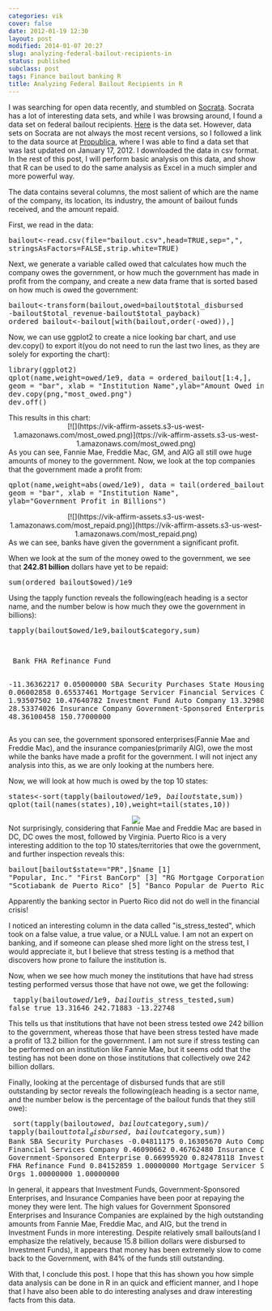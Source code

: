 ```yaml
---
categories: vik
cover: false
date: 2012-01-19 12:30
layout: post
modified: 2014-01-07 20:27
slug: analyzing-federal-bailout-recipients-in
status: published
subclass: post
tags: Finance bailout banking R
title: Analyzing Federal Bailout Recipients in R
---
```


I was searching for open data recently, and stumbled on [Socrata](http://opendata.socrata.com/). Socrata has a lot of interesting data sets, and while I was browsing around, I found a data set on federal bailout recipients. [Here](http://opendata.socrata.com/Government/Bailout-Recipients/gbdy-vjgr) is the data set. However, data sets on Socrata are not always the most recent versions, so I followed a link to the data source at [Propublica](http://projects.propublica.org/bailout/list/index), where I was able to find a data set that was last updated on January 17, 2012. I downloaded the data in csv format. In the rest of this post, I will perform basic analysis on this data, and show that R can be used to do the same analysis as Excel in a much simpler and more powerful way.

The data contains several columns, the most salient of which are the name of the company, its location, its industry, the amount of bailout funds received, and the amount repaid.

First, we read in the data:
<pre>bailout<-read.csv(file="bailout.csv",head=TRUE,sep=",",
stringsAsFactors=FALSE,strip.white=TRUE)
</pre>Next, we generate a variable called owed that calculates how much the company owes the government, or how much the government has made in profit from the company, and create a new data frame that is sorted based on how much is owed the government:
<pre>bailout<-transform(bailout,owed=bailout$total_disbursed
-bailout$total_revenue-bailout$total_payback)
ordered_bailout<-bailout[with(bailout,order(-owed)),]
</pre>Now, we can use ggplot2 to create a nice looking bar chart, and use dev.copy() to export it(you do not need to run the last two lines, as they are solely for exporting the chart):
<pre>library(ggplot2)
qplot(name,weight=owed/1e9, data = ordered_bailout[1:4,],
geom = "bar", xlab = "Institution Name",ylab="Amount Owed in Billions")
dev.copy(png,"most_owed.png")
dev.off()
</pre>This results in this chart:
<div class="separator" style="clear: both; text-align: center;">[![](https://vik-affirm-assets.s3-us-west-1.amazonaws.com/most_owed.png)](ttps://vik-affirm-assets.s3-us-west-1.amazonaws.com/most_owed.png)</div>As you can see, Fannie Mae, Freddie Mac, GM, and AIG all still owe huge amounts of money to the government. Now, we look at the top companies that the government made a profit from:
<pre>qplot(name,weight=abs(owed/1e9), data = tail(ordered_bailout,4),
geom = "bar", xlab = "Institution Name",
ylab="Government Profit in Billions")
</pre><div class="separator" style="clear: both; text-align: center;">[![](https://vik-affirm-assets.s3-us-west-1.amazonaws.com/most_repaid.png)](https://vik-affirm-assets.s3-us-west-1.amazonaws.com/most_repaid.png)</div>As we can see, banks have given the government a significant profit.

When we look at the sum of the money owed to the government, we see that **242.81 billion** dollars have yet to be repaid:
<pre>sum(ordered_bailout$owed)/1e9
</pre>Using the tapply function reveals the following(each heading is a sector name, and the number below is how much they owe the government in billions):
<pre>tapply(bailout$owed/1e9,bailout$category,sum)</pre><pre> </pre><pre> Bank FHA Refinance Fund
 -11.36362217 0.05000000
 SBA Security Purchases State Housing Orgs
 0.06002858 0.65537461
 Mortgage Servicer Financial Services Company
 1.93507502 10.47640782
 Investment Fund Auto Company
 13.32980009 28.53374026
 Insurance Company Government-Sponsored Enterprise
 48.36100458 150.77000000
</pre> As you can see, the government sponsored enterprises(Fannie Mae and Freddie Mac), and the insurance companies(primarily AIG), owe the most while the banks have made a profit for the government. I will not inject any analysis into this, as we are only looking at the numbers here.

 Now, we will look at how much is owed by the top 10 states: <pre>
states<-sort(tapply(bailout$owed/1e9,bailout$state,sum))
qplot(tail(names(states),10),weight=tail(states,10))
</pre> <div class="separator" style="clear: both; text-align: center;">[![](https://vik-affirm-assets.s3-us-west-1.amazonaws.com/owed_by_state.png)](https://vik-affirm-assets.s3-us-west-1.amazonaws.com/owed_by_state.png)</div> Not surprisingly, considering that Fannie Mae and Freddie Mac are based in DC, DC owes the most, followed by Virginia. Puerto Rico is a very interesting addition to the top 10 states/territories that owe the government, and further inspection reveals this: <pre>
bailout[bailout$state=="PR",]$name
[1] "Popular, Inc." "First BanCorp"
[3] "RG Mortgage Corporation" "Scotiabank de Puerto Rico"
[5] "Banco Popular de Puerto Rico"
</pre> Apparently the banking sector in Puerto Rico did not do well in the financial crisis!

 I noticed an interesting column in the data called "is_stress_tested", which took on a false value, a true value, or a NULL value. I am not an expert on banking, and if someone can please shed more light on the stress test, I would appreciate it, but I believe that stress testing is a method that discovers how prone to failure the institution is.

 Now, when we see how much money the institutions that have had stress testing performed versus those that have not owe, we get the following: <pre>
tapply(bailout$owed/1e9,bailout$is_stress_tested,sum)
 false true
 13.31646 242.71883 -13.22748
</pre> This tells us that institutions that have not been stress tested owe 242 billion to the government, whereas those that have been stress tested have made a profit of 13.2 billion for the government. I am not sure if stress testing can be performed on an institution like Fannie Mae, but it seems odd that the testing has not been done on those institutions that collectively owe 242 billion dollars.

 Finally, looking at the percentage of disbursed funds that are still outstanding by sector reveals the following(each heading is a sector name, and the number below is the percentage of the bailout funds that they still owe): <pre>
sort(tapply(bailout$owed,bailout$category,sum)/
tapply(bailout$total_disbursed,bailout$category,sum))
 Bank SBA Security Purchases
 -0.04811175 0.16305670
 Auto Company Financial Services Company
 0.46090662 0.46762480
 Insurance Company Government-Sponsored Enterprise
 0.66995920                      0.82478118
 Investment Fund FHA Refinance Fund
 0.84152859 1.00000000
 Mortgage Servicer State Housing Orgs
 1.00000000 1.00000000
</pre> In general, it appears that Investment Funds, Government-Sponsored Enterprises, and Insurance Companies have been poor at repaying the money they were lent. The high values for Government Sponsored Enterprises and Insurance Companies are explained by the high outstanding amounts from Fannie Mae, Freddie Mac, and AIG, but the trend in Investment Funds in more interesting. Despite relatively small bailouts(and I emphasize the relatively, because 15.8 billion dollars were disbursed to Investment Funds), it appears that money has been extremely slow to come back to the Government, with 84% of the funds still outstanding.

 With that, I conclude this post. I hope that this has shown you how simple data analysis can be done in R in an quick and efficient manner, and I hope that I have also been able to do interesting analyses and draw interesting facts from this data.